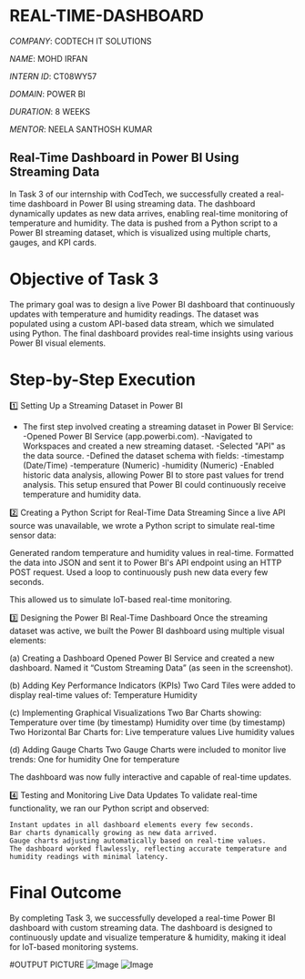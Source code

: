 # REAL-TIME-DASHBOARD

*COMPANY*: CODTECH IT SOLUTIONS

*NAME*: MOHD IRFAN

*INTERN ID*: CT08WY57

*DOMAIN*: POWER BI

*DURATION*: 8 WEEKS

*MENTOR*: NEELA SANTHOSH KUMAR

## Real-Time Dashboard in Power BI Using Streaming Data
In Task 3 of our internship with CodTech, we successfully created a real-time dashboard in Power BI using streaming data. The dashboard dynamically updates as new data arrives, enabling real-time monitoring of temperature and humidity. The data is pushed from a Python script to a Power BI streaming dataset, which is visualized using multiple charts, gauges, and KPI cards.

# Objective of Task 3
The primary goal was to design a live Power BI dashboard that continuously updates with temperature and humidity readings. The dataset was populated using a custom API-based data stream, which we simulated using Python. The final dashboard provides real-time insights using various Power BI visual elements.

# Step-by-Step Execution
1️⃣ Setting Up a Streaming Dataset in Power BI
  - The first step involved creating a streaming dataset in Power BI Service:
  -Opened Power BI Service (app.powerbi.com).
  -Navigated to Workspaces and created a new streaming dataset.
  -Selected "API" as the data source.
  -Defined the dataset schema with fields:
    -timestamp (Date/Time)
    -temperature (Numeric)
    -humidity (Numeric)
  -Enabled historic data analysis, allowing Power BI to store past values for trend analysis.
This setup ensured that Power BI could continuously receive temperature and humidity data.

2️⃣ Creating a Python Script for Real-Time Data Streaming
Since a live API source was unavailable, we wrote a Python script to simulate real-time sensor data:

  Generated random temperature and humidity values in real-time.
  Formatted the data into JSON and sent it to Power BI's API endpoint using an HTTP POST request.
  Used a loop to continuously push new data every few seconds.
  
This allowed us to simulate IoT-based real-time monitoring.

3️⃣ Designing the Power BI Real-Time Dashboard
Once the streaming dataset was active, we built the Power BI dashboard using multiple visual elements:

(a) Creating a Dashboard
  Opened Power BI Service and created a new dashboard.
  Named it “Custom Streaming Data” (as seen in the screenshot).

(b) Adding Key Performance Indicators (KPIs)
  Two Card Tiles were added to display real-time values of:
    Temperature
    Humidity

(c) Implementing Graphical Visualizations
  Two Bar Charts showing:
    Temperature over time (by timestamp)
    Humidity over time (by timestamp)
    Two Horizontal Bar Charts for:
    Live temperature values
    Live humidity values
  
(d) Adding Gauge Charts
  Two Gauge Charts were included to monitor live trends:
    One for humidity
    One for temperature
  
The dashboard was now fully interactive and capable of real-time updates.

4️⃣ Testing and Monitoring Live Data Updates
  To validate real-time functionality, we ran our Python script and observed:
  
    Instant updates in all dashboard elements every few seconds.
    Bar charts dynamically growing as new data arrived.
    Gauge charts adjusting automatically based on real-time values.
    The dashboard worked flawlessly, reflecting accurate temperature and humidity readings with minimal latency.

# Final Outcome
By completing Task 3, we successfully developed a real-time Power BI dashboard with custom streaming data. The dashboard is designed to continuously update and visualize temperature & humidity, making it ideal for IoT-based monitoring systems.

#OUTPUT PICTURE 
![Image](https://github.com/user-attachments/assets/25d5c632-e728-467e-9c08-0f780ab65272)
![Image](https://github.com/user-attachments/assets/39b5d04c-8ebb-42b4-904e-4412bf7aa45f)
